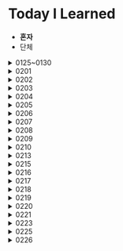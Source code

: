 # Today I Learned

* **혼자**
* 단체

<details>
  <summary>0125~0130</summary>

  ## 0125~0130
  1. 자바 자료형, 입출력
</details>


<details>
  <summary>0201</summary>

  ## 0201
  1. BOJ_17478 재귀함수가 뭔가요
  2. BOJ_1244 스위치 켜고 끄기
  3. SWEA_1859 백만장자 프로젝트
  4. SWEA_1926 간단한 369 게임
  5. SWEA_2007 패턴 마디의 길이
</details>

<details>
  <summary>0202</summary>

  ## 0202
  1. SWEA_1208 배열과 정렬
  2. SWEA_2005 파스칼 삼각형
  3. SWEA_1954 달팽이 숫자
  4. SWEA_1210 Ladder1
  5. SWEA_2001 파리퇴치
  6. SWEA_2007 패턴 맞추기
</details>

<details>
  <summary>0203</summary>

  ## 0203
  1. SWEA_1873 배틀필드
  2. SWEA_2805 농작물 수확하기
  3. SWEA_1989 초심자의 회문 검사
  4. SWEA_1986 지그재그 숫자
  5. SWEAW_1984 중간 평균값 구하기
</details>

<details>
  <summary>0204</summary>

  ## 0204
  1. SWEA_1218 괄호 짝짓기
  2. SWEA_1225 암호생성기
  3. BOJ_2493 탑
  4.  BOJ_5432 막대자르기
</details>

<details>
  <summary>0205</summary>

  ## 0205
  1. SWEA 1861 정사각형 방
  2. SWEA_3499 퍼펙트 셔플
  3. BOJ_2231 분해합
  4. SWEA_2309 백설공주와 난장이
</details>

<details>
  <summary>0206</summary>

  ## 0206
  1. BOJ_15650 N과M(1)
  2. BOJ_15651 N과M(2)
</details>

<details>
  <summary>0207</summary>

  ## 0207
  1. <b>SWEA_1961 숫자배열회전</b>
  2. <b>SWEA_1966 숫자를 정렬하자</b>
  3. <b>SWEA_1970 쉬운 거스름돈</b>
  4. <b>SWEA_1974 스도쿠 검증</b>
  5. <b>SWEA_1976 사각 덧셈</b>
  6. <b>SWEA_1983 조교의 성적 매기기</b>
  7. BOJ_15654 N과M(5)
</details>

<details>
  <summary>0208</summary>

  ## 0208
  1. SWEA_1940_가랏RC카

  2. SWEA_5215_햄버거다이어트

  3. SWEA_9229_한빈이와SpotMart

  4. <b>SWEA_1228_암호문1</b>

  5. <b>SWEA_1204_최빈수구하기</b>

  6. <b>SWEA_1284_수도요금경쟁</b>

  </details>

 

<details>
  <summary>0209</summary>

  ## 0209
  1. BOJ_1158 요세푸스 문제

  2. SWEA_1288_새로운불면증치료법
  
  3. BOJ_1260_DFS와BFS

  4. <b>BOJ_2563_색종이</b>

  5. <b>SWEA_1285_아름이의돌던지기</b>

  6. SWEA_1233_사칙연산유효성검사(다시 풀기)

  </details>





<details>
  <summary>0210</summary>


  ## 0210

1. BOJ_10448_유레카이론

2. BOJ_16926_배열돌리기1

3. BOJ_16935_배열돌리기3

  </details>





<details>
  <summary>0213</summary>


  ## 0213

1. SWEA_11387 몬스터사냥




  </details>





<details>
  <summary>0215</summary>



  ## 0215

1. BOJ_1182_부분수열의합
2. BOJ_2961_도영이가만든음식
3. BOJ_3040_백설공주난쟁이
4. SWEA_1493_수의새로운연산
5. SWEA_6808_규영이카드게임
6. SWEA_11315_오목판정


  </details>





<details>
  <summary>0216</summary>


  ## 0216

1. BOJ_2839_설탕배달
2. BOJ_1074_Z
3. JungOl_1828_냉장고


  </details>





<details>
  <summary>0217</summary>



  ## 0217

1. <b>SWEA_11285_다트게임</b>
2. BOJ_15686_치킨거리 (미완)
3. <b>SWEA_10993_군주제와공화제</b> 미완
4. BOJ_17135_캐슬디펜스(미완)
5. BOJ_1992_쿼드트리
6. <b>SWEA_10912_외로운문자</b>
7. <b>SWEA_10804_문자열의거울</b>
8. <b>SWEA_10726_이진수표현.java</b>


  </details>



<details>
  <summary>0218</summary>


  ## 0218

1. BOJ_3109_빵집
2. SWEA_1247_최적경로(미완)
3. BOJ_1987_알파벳.java
4. <b>SWEA_10570_제곱팰린드롬.java</b>
5. JungOl_1733_오목.java(미완)


  </details>









<details>
  <summary>0219</summary>




## 0219

1. SWEA_3234_준환이의양팔저울(미완)
2. SWEA_모의 요리사


  </details>



<details>
  <summary>0220</summary>




  ## 0220

1. SWEA_10580_전봇대.java


  </details>





<details>
  <summary>0221</summary>





  ## 0221

1. <b>SWEA_1289_원재의메모리복구</b>
2. <b>SWEA_2805_농작물수확하기(다시)</b>


  </details>









<details>
  <summary>0223</summary>






  ## 0223

1. <b>SWEA_9997_미니멀리즘시계</b>
2. <b>SWEA_9940_순열1(비트연산으로하면?)</b>


  </details>





<details>
  <summary>0225</summary>







  ## 0225

1. <b>SWEA_4615_재미있는오셀로게임</b>
2. <b>BOJ_17413_단어뒤집기</b>
3. <b>BOJ_2941_크로아티아알파벳</b>
4. <b>SWEA_1220_Magnetic</b>


  </details>





<details>
  <summary>0226</summary>








  ## 0226

1. <b>BOJ_3985_롤케이크</b>
2. <b></b>
3. <b></b>
4. <b></b>


  </details>


